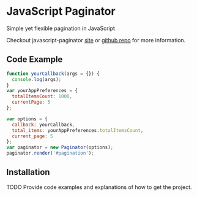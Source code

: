 # JavaScript Paginator

Simple yet flexible pagination in JavaScript

Checkout javascript-paginator
[site](https://yavorivanov.github.io/javascript-paginator/)
or
[github repo](https://github.com/YavorIvanov/javascript-paginator/)
for more information.


## Code Example

```javascript
function yourCallback(args = {}) {
  console.log(args);
}
var yourAppPreferences = {
  totalItemsCount: 1000,
  currentPage: 5
};

var options = {
  callback: yourCallback,
  total_items: yourAppPreferences.totalItemsCount,
  current_page: 5
};
var paginator = new Paginator(options);
paginator.render('#pagination');
```

## Installation

TODO Provide code examples and explanations of how to get the project.
